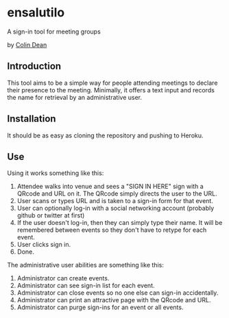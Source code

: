 ensalutilo
==========

A sign-in tool for meeting groups

by [Colin Dean](http://github.com/colindean)

Introduction
------------

This tool aims to be a simple way for people attending meetings to declare their presence to the meeting. Minimally, it offers a text input and records the name for retrieval by an administrative user.

Installation
------------

It should be as easy as cloning the repository and pushing to Heroku.

Use
---

Using it works something like this:

  1. Attendee walks into venue and sees a "SIGN IN HERE" sign with a QRcode and URL on it. The QRcode simply directs the user to the URL.
  2. User scans or types URL and is taken to a sign-in form for that event.
  3. User can optionally log-in with a social networking account (probably github or twitter at first)
  4. If the user doesn't log-in, then they can simply type their name. It will be remembered between events so they don't have to retype for each event.
  5. User clicks sign in.
  6. Done.

The administrative user abilities are something like this:

  1. Administrator can create events.
  2. Administrator can see sign-in list for each event.
  3. Administrator can close events so no one else can sign-in accidentally.
  4. Administrator can print an attractive page with the QRcode and URL.
  5. Administrator can purge sign-ins for an event or all events.